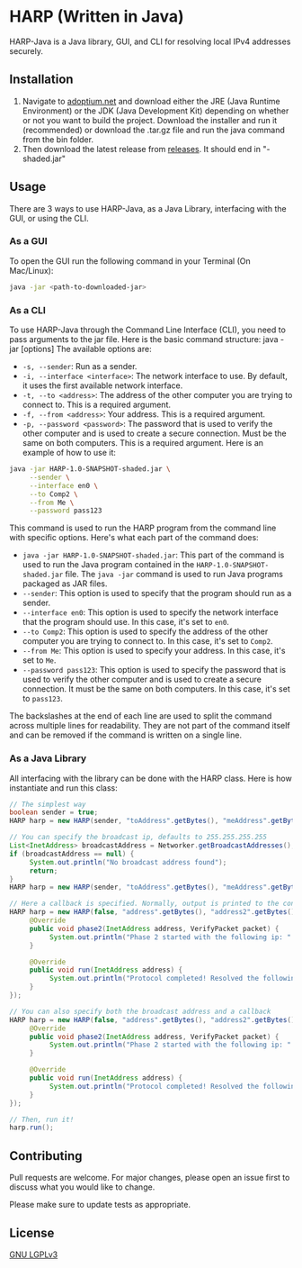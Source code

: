 # HARP (Written in Java)

HARP-Java is a Java library, GUI, and CLI for resolving local IPv4 addresses securely.

## Installation

1. Navigate to [adoptium.net](https://adoptium.net/temurin/releases/) and download either the JRE (Java Runtime Environment) or the JDK (Java Development Kit) depending on whether or not you want to build the project. Download the installer and run it (recommended) or download the .tar.gz file and run the java command from the bin folder.
2. Then download the latest release from [releases](https://github.com/KadTheAad/harp-java/releases). It should end in "-shaded.jar"

## Usage
There are 3 ways to use HARP-Java, as a Java Library, interfacing with the GUI, or using the CLI.

### As a GUI
To open the GUI run the following command in your Terminal (On Mac/Linux):
```bash
java -jar <path-to-downloaded-jar>
```
### As a CLI
To use HARP-Java through the Command Line Interface (CLI), you need to pass arguments to the jar file. Here is the basic command structure:
java -jar <path-to-downloaded-jar> [options]
The available options are:  
* `-s, --sender`: Run as a sender.
* `-i, --interface <interface>`: The network interface to use. By default, it uses the first available network interface.
* `-t, --to <address>`: The address of the other computer you are trying to connect to. This is a required argument.
* `-f, --from <address>`: Your address. This is a required argument.
* `-p, --password <password>`: The password that is used to verify the other computer and is used to create a secure connection. Must be the same on both computers. This is a required argument.
Here is an example of how to use it:
```bash
java -jar HARP-1.0-SNAPSHOT-shaded.jar \
     --sender \
     --interface en0 \
     --to Comp2 \
     --from Me \
     --password pass123
```
This command is used to run the HARP program from the command line with specific options. Here's what each part of the command does:  
* `java -jar HARP-1.0-SNAPSHOT-shaded.jar`: This part of the command is used to run the Java program contained in the `HARP-1.0-SNAPSHOT-shaded.jar` file. The `java -jar` command is used to run Java programs packaged as JAR files.  
* `--sender`: This option is used to specify that the program should run as a sender.  
* `--interface en0`: This option is used to specify the network interface that the program should use. In this case, it's set to `en0`.  
* `--to Comp2`: This option is used to specify the address of the other computer you are trying to connect to. In this case, it's set to `Comp2`.  
* `--from Me`: This option is used to specify your address. In this case, it's set to `Me`.  
* `--password pass123`: This option is used to specify the password that is used to verify the other computer and is used to create a secure connection. It must be the same on both computers. In this case, it's set to `pass123`.

The backslashes at the end of each line are used to split the command across multiple lines for readability. They are not part of the command itself and can be removed if the command is written on a single line.

### As a Java Library
All interfacing with the library can be done with the HARP class. Here is how instantiate and run this class:
```java
// The simplest way
boolean sender = true;
HARP harp = new HARP(sender, "toAddress".getBytes(), "meAddress".getBytes(), "pass1234");

// You can specify the broadcast ip, defaults to 255.255.255.255
List<InetAddress> broadcastAddress = Networker.getBroadcastAddresses();
if (broadcastAddress == null) {
     System.out.println("No broadcast address found");
     return;
}
HARP harp = new HARP(sender, "toAddress".getBytes(), "meAddress".getBytes(), "pass1234", broadcastAddress.get(0));

// Here a callback is specified. Normally, output is printed to the console.
HARP harp = new HARP(false, "address".getBytes(), "address2".getBytes(), "1234", new HarpCallback() {
     @Override
     public void phase2(InetAddress address, VerifyPacket packet) {
          System.out.println("Phase 2 started with the following ip: " + address.getHostAddress() + " with the following PoW: " + packet.getProofOfWork());
     }

     @Override
     public void run(InetAddress address) {
          System.out.println("Protocol completed! Resolved the following ip: " + address.getHostAddress());
     }
});

// You can also specify both the broadcast address and a callback
HARP harp = new HARP(false, "address".getBytes(), "address2".getBytes(), "1234", broadcastAddress.get(0), new HarpCallback() {
     @Override
     public void phase2(InetAddress address, VerifyPacket packet) {
          System.out.println("Phase 2 started with the following ip: " + address.getHostAddress() + " with the following PoW: " + packet.getProofOfWork());
     }

     @Override
     public void run(InetAddress address) {
          System.out.println("Protocol completed! Resolved the following ip: " + address.getHostAddress());
     }
});

// Then, run it!
harp.run();
```

## Contributing

Pull requests are welcome. For major changes, please open an issue first
to discuss what you would like to change.

Please make sure to update tests as appropriate.

## License

[GNU LGPLv3](https://choosealicense.com/licenses/lgpl-3.0/)
